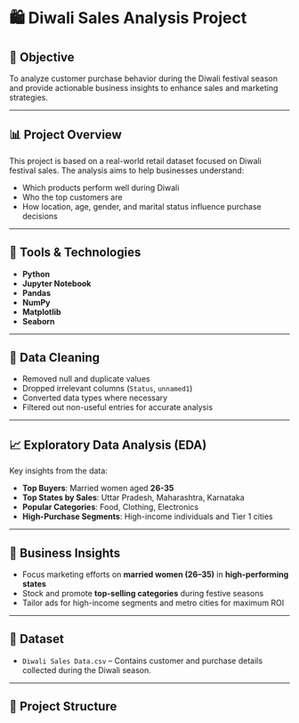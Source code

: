# 🛍️ Diwali Sales Analysis Project

## 📌 Objective
To analyze customer purchase behavior during the Diwali festival season and provide actionable business insights to enhance sales and marketing strategies.

---

## 📊 Project Overview
This project is based on a real-world retail dataset focused on Diwali festival sales. The analysis aims to help businesses understand:
- Which products perform well during Diwali
- Who the top customers are
- How location, age, gender, and marital status influence purchase decisions

---

## 🧰 Tools & Technologies
- **Python**
- **Jupyter Notebook**
- **Pandas**
- **NumPy**
- **Matplotlib**
- **Seaborn**

---

## 🧹 Data Cleaning
- Removed null and duplicate values
- Dropped irrelevant columns (`Status`, `unnamed1`)
- Converted data types where necessary
- Filtered out non-useful entries for accurate analysis

---

## 📈 Exploratory Data Analysis (EDA)
Key insights from the data:
- **Top Buyers**: Married women aged **26-35**
- **Top States by Sales**: Uttar Pradesh, Maharashtra, Karnataka
- **Popular Categories**: Food, Clothing, Electronics
- **High-Purchase Segments**: High-income individuals and Tier 1 cities

---

## 📌 Business Insights
- Focus marketing efforts on **married women (26–35)** in **high-performing states**
- Stock and promote **top-selling categories** during festive seasons
- Tailor ads for high-income segments and metro cities for maximum ROI

---

## 📁 Dataset
- `Diwali Sales Data.csv` – Contains customer and purchase details collected during the Diwali season.

---

## 📂 Project Structure   
